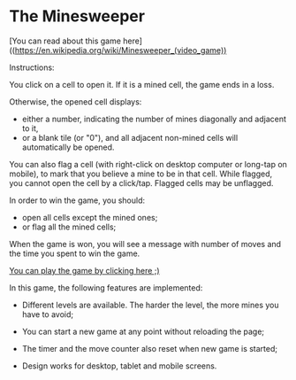 # The **Minesweeper**

[You can read about this game here]((https://en.wikipedia.org/wiki/Minesweeper_(video_game))

Instructions:

You click on a cell to open it. If it is a mined cell, the game ends in a loss. 

Otherwise, the opened cell displays:
- either a number, indicating the number of mines diagonally and adjacent to it, 
- or a blank tile (or "0"), and all adjacent non-mined cells will automatically be opened. 

You can also flag a cell (with right-click on desktop computer or long-tap on mobile), to mark that you believe a mine to be in that cell.
While flagged, you cannot open the cell by a click/tap.
Flagged cells may be unflagged.

In order to win the game, you should:
- open all cells except the mined ones;
- or flag all the mined cells;

When the game is won, you will see a message with number of moves and the time you spent to win the game.

[You can play the game by clicking here ;)](https://zilola08.github.io/minesweeper/dist/main.html)

In this game, the following features are implemented:

- Different levels are available. The harder the level, the more mines you have to avoid;

- You can start a new game at any point without reloading the page;

- The timer and the move counter also reset when new game is started;

- Design works for desktop, tablet and mobile screens.
